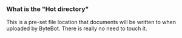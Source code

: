 ### What is the "Hot directory"

This is a pre-set file location that documents will be written to when uploaded by ByteBot. There is really no need to touch it.